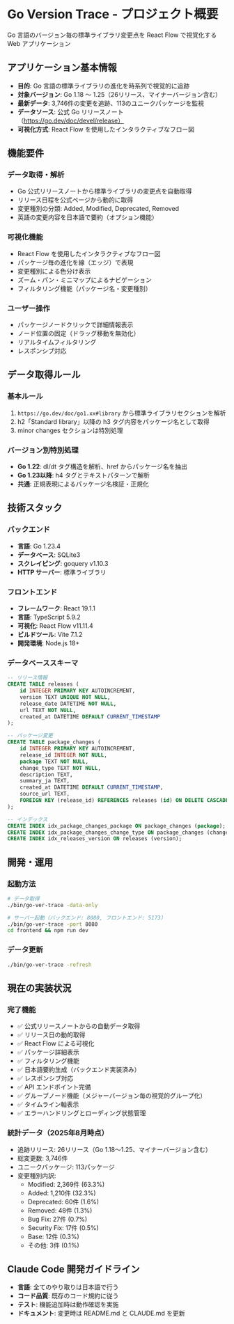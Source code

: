 # Go Version Trace - プロジェクト概要

Go 言語のバージョン毎の標準ライブラリ変更点を React Flow で視覚化する Web アプリケーション

## アプリケーション基本情報

- **目的**: Go 言語の標準ライブラリの進化を時系列で視覚的に追跡
- **対象バージョン**: Go 1.18 〜 1.25（26リリース、マイナーバージョン含む）
- **最新データ**: 3,746件の変更を追跡、113のユニークパッケージを監視
- **データソース**: 公式 Go リリースノート（https://go.dev/doc/devel/release）
- **可視化方式**: React Flow を使用したインタラクティブなフロー図

## 機能要件

### データ取得・解析
- Go 公式リリースノートから標準ライブラリの変更点を自動取得
- リリース日程を公式ページから動的に取得
- 変更種別の分類: Added, Modified, Deprecated, Removed
- 英語の変更内容を日本語で要約（オプション機能）

### 可視化機能
- React Flow を使用したインタラクティブなフロー図
- パッケージ毎の進化を線（エッジ）で表現
- 変更種別による色分け表示
- ズーム・パン・ミニマップによるナビゲーション
- フィルタリング機能（パッケージ名・変更種別）

### ユーザー操作
- パッケージノードクリックで詳細情報表示
- ノード位置の固定（ドラッグ移動を無効化）
- リアルタイムフィルタリング
- レスポンシブ対応

## データ取得ルール

### 基本ルール
1. `https://go.dev/doc/go1.xx#library` から標準ライブラリセクションを解析
2. h2「Standard library」以降の h3 タグ内容をパッケージ名として取得
3. minor changes セクションは特別処理

### バージョン別特別処理
- **Go 1.22**: dl/dt タグ構造を解析、href からパッケージ名を抽出
- **Go 1.23以降**: h4 タグとテキストパターンで解析
- **共通**: 正規表現によるパッケージ名検証・正規化

## 技術スタック

### バックエンド
- **言語**: Go 1.23.4
- **データベース**: SQLite3
- **スクレイピング**: goquery v1.10.3
- **HTTP サーバー**: 標準ライブラリ

### フロントエンド
- **フレームワーク**: React 19.1.1
- **言語**: TypeScript 5.9.2
- **可視化**: React Flow v11.11.4
- **ビルドツール**: Vite 7.1.2
- **開発環境**: Node.js 18+

### データベーススキーマ
```sql
-- リリース情報
CREATE TABLE releases (
    id INTEGER PRIMARY KEY AUTOINCREMENT,
    version TEXT UNIQUE NOT NULL,
    release_date DATETIME NOT NULL,
    url TEXT NOT NULL,
    created_at DATETIME DEFAULT CURRENT_TIMESTAMP
);

-- パッケージ変更
CREATE TABLE package_changes (
    id INTEGER PRIMARY KEY AUTOINCREMENT,
    release_id INTEGER NOT NULL,
    package TEXT NOT NULL,
    change_type TEXT NOT NULL,
    description TEXT,
    summary_ja TEXT,
    created_at DATETIME DEFAULT CURRENT_TIMESTAMP,
    source_url TEXT,
    FOREIGN KEY (release_id) REFERENCES releases (id) ON DELETE CASCADE
);

-- インデックス
CREATE INDEX idx_package_changes_package ON package_changes (package);
CREATE INDEX idx_package_changes_change_type ON package_changes (change_type);
CREATE INDEX idx_releases_version ON releases (version);
```

## 開発・運用

### 起動方法
```bash
# データ取得
./bin/go-ver-trace -data-only

# サーバー起動（バックエンド: 8080, フロントエンド: 5173）
./bin/go-ver-trace -port 8080
cd frontend && npm run dev
```

### データ更新
```bash
./bin/go-ver-trace -refresh
```

## 現在の実装状況

### 完了機能
- ✅ 公式リリースノートからの自動データ取得
- ✅ リリース日の動的取得
- ✅ React Flow による可視化
- ✅ パッケージ詳細表示
- ✅ フィルタリング機能
- ✅ 日本語要約生成（バックエンド実装済み）
- ✅ レスポンシブ対応
- ✅ API エンドポイント完備
- ✅ グループノード機能（メジャーバージョン毎の視覚的グループ化）
- ✅ タイムライン軸表示
- ✅ エラーハンドリングとローディング状態管理

### 統計データ（2025年8月時点）
- 追跡リリース: 26リリース（Go 1.18〜1.25、マイナーバージョン含む）
- 総変更数: 3,746件
- ユニークパッケージ: 113パッケージ
- 変更種別内訳:
  - Modified: 2,369件 (63.3%)
  - Added: 1,210件 (32.3%)
  - Deprecated: 60件 (1.6%)
  - Removed: 48件 (1.3%)
  - Bug Fix: 27件 (0.7%)
  - Security Fix: 17件 (0.5%)
  - Base: 12件 (0.3%)
  - その他: 3件 (0.1%)

## Claude Code 開発ガイドライン

- **言語**: 全てのやり取りは日本語で行う
- **コード品質**: 既存のコード規約に従う
- **テスト**: 機能追加時は動作確認を実施
- **ドキュメント**: 変更時は README.md と CLAUDE.md を更新
